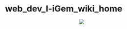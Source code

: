 # web_dev_I-iGem_wiki_home
<p align="center">
  <img src="https://github.com/NIcolasp14/web_dev_I-iGem_wiki_home/blob/main/website.gif">
</p>
